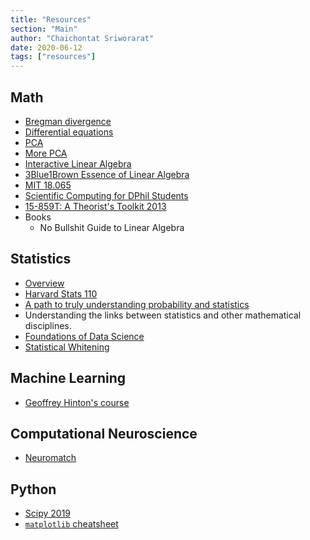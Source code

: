 ```yaml
---
title: "Resources"
section: "Main"
author: "Chaichontat Sriworarat"
date: 2020-06-12
tags: ["resources"]
---
```


## Math

- [Bregman divergence](http://mark.reid.name/blog/meet-the-bregman-divergences.html)
- [Differential equations](https://www.jirka.org/diffyqs/)
- [PCA](https://stats.stackexchange.com/questions/217995/what-is-an-intuitive-explanation-for-how-pca-turns-from-a-geometric-problem-wit)
- [More PCA](https://stats.stackexchange.com/questions/10251/what-is-the-objective-function-of-pca/10256#10256)
- [Interactive Linear Algebra](https://textbooks.math.gatech.edu/ila/)
- [3Blue1Brown Essence of Linear Algebra](https://www.youtube.com/watch?v=fNk_zzaMoSs&list=PLZHQObOWTQDPD3MizzM2xVFitgF8hE_ab)
- [MIT 18.065](https://www.youtube.com/playlist?list=PLUl4u3cNGP63oMNUHXqIUcrkS2PivhN3k)
- [Scientific Computing for DPhil Students](http://podcasts.ox.ac.uk/series/scientific-computing-dphil-students)
- [15-859T: A Theorist's Toolkit 2013](http://www.cs.cmu.edu/~odonnell/toolkit13/)
- Books
  - No Bullshit Guide to Linear Algebra

## Statistics

- [Overview](https://statsthinking21.github.io/statsthinking21-core-site/doing-reproducible-research.html)
- [Harvard Stats 110](https://www.youtube.com/playlist?list=PL2SOU6wwxB0uwwH80KTQ6ht66KWxbzTIo)
- [A path to truly understanding probability and statistics](https://math.stackexchange.com/questions/436415/a-path-to-truly-understanding-probability-and-statistics)
- Understanding the links between statistics and other mathematical disciplines.
- [Foundations of Data Science](https://www.microsoft.com/en-us/research/publication/foundations-of-data-science-2/)
- [Statistical Whitening](https://joelouismarino.github.io/posts/2017/08/statistical_whitening/)

## Machine Learning

- [Geoffrey Hinton's course](https://www.youtube.com/playlist?list=PLoRl3Ht4JOcdU872GhiYWf6jwrk_SNhz9)

## Computational Neuroscience

- [Neuromatch](https://github.com/NeuromatchAcademy/precourse)

## Python

- [Scipy 2019](https://www.youtube.com/playlist?list=PLYx7XA2nY5GcDQblpQ_M1V3PQPoLWiDAC)
- [`matplotlib` cheatsheet](https://github.com/matplotlib/cheatsheets/)
